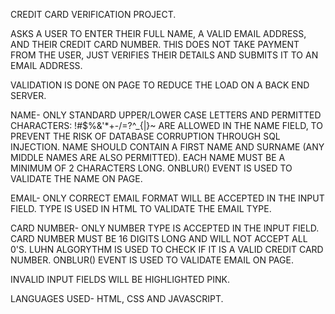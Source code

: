 CREDIT CARD VERIFICATION PROJECT.

ASKS A USER TO ENTER THEIR FULL NAME, A VALID EMAIL ADDRESS, AND THEIR CREDIT CARD NUMBER.
THIS DOES NOT TAKE PAYMENT FROM THE USER, JUST VERIFIES THEIR DETAILS AND SUBMITS IT TO AN EMAIL ADDRESS.

VALIDATION IS DONE ON PAGE TO REDUCE THE LOAD ON A BACK END SERVER. 

NAME- 
ONLY STANDARD UPPER/LOWER CASE LETTERS AND PERMITTED CHARACTERS: !#$%&'*+-/=?^_{|}~ ARE ALLOWED IN THE NAME FIELD, TO PREVENT THE RISK OF DATABASE CORRUPTION THROUGH SQL INJECTION.
NAME SHOULD CONTAIN A FIRST NAME AND SURNAME (ANY MIDDLE NAMES ARE ALSO PERMITTED). EACH NAME MUST BE A MINIMUM OF 2 CHARACTERS LONG.
ONBLUR() EVENT IS USED TO VALIDATE THE NAME ON PAGE.

EMAIL-
ONLY CORRECT EMAIL FORMAT WILL BE ACCEPTED IN THE INPUT FIELD. TYPE IS USED IN HTML TO VALIDATE THE EMAIL TYPE. 

CARD NUMBER- 
ONLY NUMBER TYPE IS ACCEPTED IN THE INPUT FIELD. CARD NUMBER MUST BE 16 DIGITS LONG AND WILL NOT ACCEPT ALL 0'S. LUHN ALGORYTHM IS USED TO CHECK IF IT IS A VALID CREDIT CARD NUMBER. ONBLUR() EVENT IS USED TO VALIDATE EMAIL ON PAGE. 

INVALID INPUT FIELDS WILL BE HIGHLIGHTED PINK. 

LANGUAGES USED-
HTML, CSS AND JAVASCRIPT.




